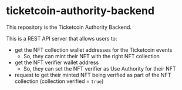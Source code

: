 # ticketcoin-authority-backend

This repository is the Ticketcoin Authority Backend.

This is a REST API server that allows users to:
- get the NFT collection wallet addresses for the Ticketcoin events
    - So, they can mint their NFT with the right NFT collection
- get the NFT verifier wallet address
    - So, they can set the NFT verifier as Use Authority for their NFT
- request to get their minted NFT being verified as part of the NFT collection (collection verified = `true`)